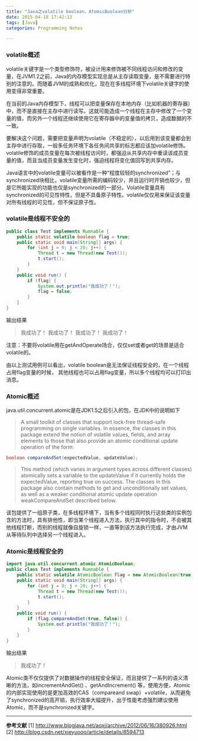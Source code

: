 ```yaml
---
title: "Java之volatile boolean，AtomicBoolean分析"
date: 2015-04-10 17:42:13
tags: [Java]
categories: Programming Notes

---
```

### volatile概述
volatile关键字是一个类型修饰符，被设计用来修饰被不同线程访问和修改的变量，在JVM1.2之前，Java的内存模型实现总是从主存读取变量，是不需要进行特别的注意的。而随着JVM的成熟和优化，现在在多线程环境下volatile关键字的使用变得非常重要。

在当前的Java内存模型下，线程可以把变量保存在本地内存（比如机器的寄存器）中，而不是直接在主存中进行读写。这就可能造成一个线程在主存中修改了一个变量的值，而另外一个线程还继续使用它在寄存器中的变量值的拷贝，造成数据的不一致。

要解决这个问题，需要把变量声明为volatile（不稳定的），以后用到该变量都会到主存中进行存取，一般多任务环境下各任务间共享的标志都应该加volatile修饰。volatile修饰的成员变量在每次被线程访问时，都强迫从共享内存中重读该成员变量的值，而且当成员变量发生变化时，强迫线程将变化值回写到共享内存。

Java语言中的volatile变量可以被看作是一种“程度较轻的synchronized”；与synchronized块相比，volatile变量所需的编码较少，并且运行时开销也较少，但是它所能实现的功能也仅是synchronized的一部分。Volatile变量具有synchronized的可见性特性，但是不具备原子特性。volatile仅仅用来保证该变量对所有线程的可见性，但不保证原子性。
### volatile是线程不安全的
```java
public class Test implements Runnable {
    public static volatile boolean flag = true;
    public static void main(String[] args) {
        for (int j = 0; j < 20; j++) {
            Thread t = new Thread(new Test());
            t.start();
        }
    }
    public void run() {
        if (flag) {
            System.out.println("我成功了！");
            flag = false;
        }
    }
}
```
输出结果
>我成功了！
我成功了！
我成功了！
我成功了！

注意：不要将volatile用在getAndOperate场合，仅仅set或者get的场景是适合volatile的。

由以上测试用例可以看出，volatile boolean是无法保证线程安全的，在一个线程占用flag变量的时候，
其他线程也可以占用flag变量，所以多个线程均可以打印出消息。

### Atomic概述
java.util.concurrent.atomic是在JDK1.5之后引入的包，在JDK中的说明如下
>A small toolkit of classes that support lock-free thread-safe programming on single variables. In essence, the classes in this package extend the notion of volatile values, fields, and array elements to those that also provide an atomic conditional update operation of the form:

```java
boolean compareAndSet(expectedValue, updateValue);
```

>This method (which varies in argument types across different classes) atomically sets a variable to the updateValue if it currently holds the expectedValue, reporting true on success. The classes in this package also contain methods to get and unconditionally set values, as well as a weaker conditional atomic update operation weakCompareAndSet described below.

该包提供了一组原子类，在多线程环境下，当有多个线程同时执行这些类的实例包含的方法时，具有排他性，即当某个线程进入方法，执行其中的指令时，不会被其他线程打断，而别的线程就像自旋锁一样，一直等到该方法执行完成，才由JVM从等待队列中选择另一个线程进入。

### Atomic是线程安全的
```java
import java.util.concurrent.atomic.AtomicBoolean;
public class Test implements Runnable {
    public static volatile AtomicBoolean flag = new AtomicBoolean(true);
    public static void main(String[] args) {
        for (int j = 0; j < 20; j++) {
            Thread t = new Thread(new Test());
            t.start();
        }
    }
    public void run() {
        if (flag.compareAndSet(true, false)) {
            System.out.println("我成功了！");
        }
    }
}
```
输出结果
>我成功了！

Atomic类不仅仅提供了对数据操作的线程安全保证，而且提供了一系列的语义清晰的方法，如incrementAndGet() 、getAndIncrement() 等，使用方便，Atomic的内部实现使用的是更加高效的CAS（compareand swap）+volatile，从而避免了synchronized的高开销，执行效率大幅提升，出于性能考虑强烈建议使用Atomic，而不是synchronized关键字。

---

**参考文献**
[1] http://www.blogjava.net/aoxj/archive/2012/06/16/380926.html
[2] http://blog.csdn.net/xieyuooo/article/details/8594713

